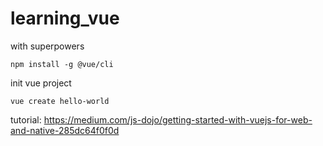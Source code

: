 # learning_vue

with superpowers
```
npm install -g @vue/cli
```
init vue project 
```
vue create hello-world
```





tutorial: https://medium.com/js-dojo/getting-started-with-vuejs-for-web-and-native-285dc64f0f0d